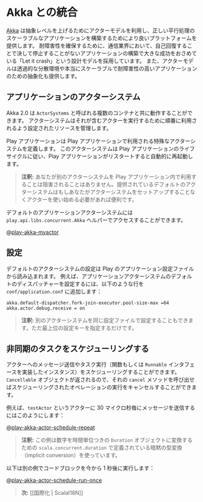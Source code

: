 <!--
# Integrating with Akka
-->
# Akka との統合

<!--
[Akka](http://akka.io/) uses the Actor Model to raise the abstraction level and provide a better platform to build correct concurrent and scalable applications. For fault-tolerance it adopts the ‘Let it crash’ model, which has been used with great success in the telecoms industry to build applications that self-heal - systems that never stop. Actors also provide the abstraction for transparent distribution and the basis for truly scalable and fault-tolerant applications.
-->
[Akka](http://akka.io/) は抽象レベルを上げるためにアクターモデルを利用し、正しい平行処理のスケーラブルなアプリケーションを構築するためにより良いプラットフォームを提供します。
耐障害性を確保するために、通信業界において、自己回復することで決して停止することがないアプリケーションの構築で大きな成功をおさめている「Let it crash」という設計モデルを採用しています。
また、アクターモデルは透過的な分散環境や本当にスケーラブルで耐障害性の高いアプリケーションのための抽象化も提供します。

<!--
## The application actor system
-->
## アプリケーションのアクターシステム

<!--
Akka 2.0 can work with several containers called `ActorSystems`. An actor system manages the resources it is configured to use in order to run the actors which it contains. 
-->
Akka 2.0 は `ActorSystems` と呼ばれる複数のコンテナと共に動作することができます。
アクターシステムはそれが含むアクターを実行するために順番に利用されるよう設定されたリソースを管理します。

<!--
A Play application defines a special actor system to be used by the application. This actor system follows the application life-cycle and restarts automatically when the application restarts.
-->
Play アプリケーションは Play アプリケーションで利用される特殊なアクターシステムを定義します。
このアクターシステムは Play アプリケーションのライフサイクルに従い、Play アプリケーションがリスタートすると自動的に再起動します。　

<!--
> **Note:** Nothing prevents you from using another actor system from within a Play application. The provided default is convenient if you only need to start a few actors without bothering to set-up your own actor system.
-->
> **注釈:** あなたが別のアクターシステムを Play アプリケーション内で利用することは阻害されることはありません。提供されているデフォルトのアクターシステムはもしあなたがアクターシステムをセットアップすることなくアクターを使い始める必要があれば便利です。

<!--
You can access the default application actor system using the `play.api.libs.concurrent.Akka` helper:
-->
デフォルトのアプリケーションアクターシステムには `play.api.libs.concurrent.Akka` ヘルパーでアクセスすることができます。

@[play-akka-myactor](code/ScalaAkka.scala)


<!--
## Configuration
-->
## 設定

<!--
The default actor system configuration is read from the Play application configuration file. For example, to configure the default dispatcher of the application actor system, add these lines to the `conf/application.conf` file:
-->

デフォルトのアクターシステムの設定は Play のアプリケーション設定ファイルから読み込まれます。
例えば、アプリケーションアクターシステムのデフォルトのディスパッチャーを設定するには、以下のような行を `conf/application.conf` に追加します：

```
akka.default-dispatcher.fork-join-executor.pool-size-max =64
akka.actor.debug.receive = on
```

<!--
> **Note:** You can also configure any other actor system from the same file; just provide a top configuration key.
-->
> **注釈:** 別のアクターシステムを同じ設定ファイルで設定することもできます。ただ最上位の設定キーを指定するだけです。


<!--
## Scheduling asynchronous tasks
-->
## 非同期のタスクをスケジューリングする

<!--
You can schedule sending messages to actors and executing tasks (functions or `Runnable`). You will get a `Cancellable` back that you can call `cancel` on to cancel the execution of the scheduled operation.
-->

アクターへのメッセージ送信やタスク実行（関数もしくは `Runnable` インタフェースを実装したインスタンス）をスケジューリングすることができます。
`Cancellable` オブジェクトが返されるので、それの `cancel` メソッドを呼び出せばスケジューリングされたオペレーションの実行をキャンセルすることができます。

<!--
For example, to send a message to the `testActor` every 30 microseconds:
-->

例えば、`testActor` というアクターに 30 マイクロ秒毎にメッセージを送信するにはこのようにします：

@[play-akka-actor-schedule-repeat](code/ScalaAkka.scala)

<!--
> **Note:** This example uses implicit conversions defined in `scala.concurrent.duration` to convert numbers to `Duration` objects with various time units.
-->

> **注釈:** この例は数字を時間単位つきの `Duration` オブジェクトに変換するための  `scala.concurrent.duration` で定義されている暗黙の型変換（implicit conversion）を使っています。

<!--
Similarly, to run a block of code one seconds from now:
-->

以下は別の例でコードブロックを今から 1 秒後に実行します：

@[play-akka-actor-schedule-run-once](code/ScalaAkka.scala)

<!--
> **Next:** [[Internationalization | ScalaI18N]]
-->

> **次:** [[国際化 | ScalaI18N]]


